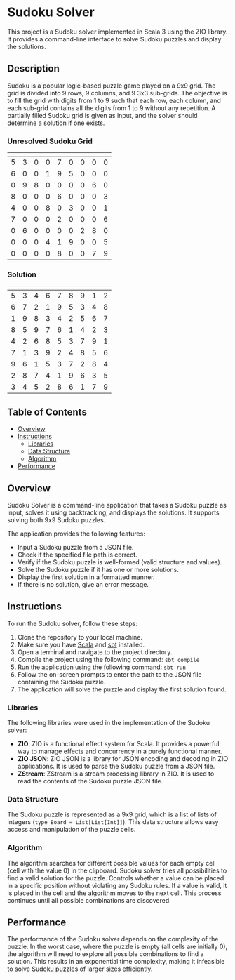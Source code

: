 # Sudoku Solver

This project is a Sudoku solver implemented in Scala 3 using the ZIO library. It provides a command-line interface to solve Sudoku puzzles and display the solutions.

## Description

Sudoku is a popular logic-based puzzle game played on a 9x9 grid. The grid is divided into 9 rows, 9 columns, and 9 3x3 sub-grids. The objective is to fill the grid with digits from 1 to 9 such that each row, each column, and each sub-grid contains all the digits from 1 to 9 without any repetition. A partially filled Sudoku grid is given as input, and the solver should determine a solution if one exists.

### Unresolved Sudoku Grid

| <!-- -->| <!-- --> | <!-- --> | <!-- --> | <!-- --> | <!-- --> |<!-- -->| <!-- --> | <!-- --> |
|---|---|---|---|---|---|---|---|---|
| 5 | 3 | 0 | 0 | 7 | 0 | 0 | 0 | 0 |
| 6 | 0 | 0 | 1 | 9 | 5 | 0 | 0 | 0 |
| 0 | 9 | 8 | 0 | 0 | 0 | 0 | 6 | 0 |
| 8 | 0 | 0 | 0 | 6 | 0 | 0 | 0 | 3 |
| 4 | 0 | 0 | 8 | 0 | 3 | 0 | 0 | 1 |
| 7 | 0 | 0 | 0 | 2 | 0 | 0 | 0 | 6 |
| 0 | 6 | 0 | 0 | 0 | 0 | 2 | 8 | 0 |
| 0 | 0 | 0 | 4 | 1 | 9 | 0 | 0 | 5 |
| 0 | 0 | 0 | 0 | 8 | 0 | 0 | 7 | 9 |

### Solution
| <!-- -->| <!-- --> | <!-- --> | <!-- --> | <!-- --> | <!-- --> |<!-- -->| <!-- --> | <!-- --> |
|---|---|---|---|---|---|---|---|---|
| 5 | 3 | 4 | 6 | 7 | 8 | 9 | 1 | 2 |
| 6 | 7 | 2 | 1 | 9 | 5 | 3 | 4 | 8 |
| 1 | 9 | 8 | 3 | 4 | 2 | 5 | 6 | 7 |
| 8 | 5 | 9 | 7 | 6 | 1 | 4 | 2 | 3 |
| 4 | 2 | 6 | 8 | 5 | 3 | 7 | 9 | 1 |
| 7 | 1 | 3 | 9 | 2 | 4 | 8 | 5 | 6 |
| 9 | 6 | 1 | 5 | 3 | 7 | 2 | 8 | 4 |
| 2 | 8 | 7 | 4 | 1 | 9 | 6 | 3 | 5 |
| 3 | 4 | 5 | 2 | 8 | 6 | 1 | 7 | 9 |


## Table of Contents
- [Overview](#overview)
- [Instructions](#instructions)
    - [Libraries](#libraries)
    - [Data Structure](#data-structure)
    - [Algorithm](#algorithm)
- [Performance](#performance)

## Overview
Sudoku Solver is a command-line application that takes a Sudoku puzzle as input, solves it using backtracking, and displays the solutions. It supports solving both 9x9 Sudoku puzzles.

The application provides the following features:
- Input a Sudoku puzzle from a JSON file.
- Check if the specified file path is correct.
- Verify if the Sudoku puzzle is well-formed (valid structure and values).
- Solve the Sudoku puzzle if it has one or more solutions. 
- Display the first solution in a formatted manner. 
- If there is no solution, give an error message.


## Instructions
To run the Sudoku solver, follow these steps:

1. Clone the repository to your local machine.
2. Make sure you have [Scala](https://www.scala-lang.org/) and [sbt](https://www.scala-sbt.org/) installed.
3. Open a terminal and navigate to the project directory.
4. Compile the project using the following command: `sbt compile`
5. Run the application using the following command: `sbt run`
6. Follow the on-screen prompts to enter the path to the JSON file containing the Sudoku puzzle.
7. The application will solve the puzzle and display the first solution found.


### Libraries
The following libraries were used in the implementation of the Sudoku solver:
- **ZIO**: ZIO is a functional effect system for Scala. It provides a powerful way to manage effects and concurrency in a purely functional manner.
- **ZIO JSON**: ZIO JSON is a library for JSON encoding and decoding in ZIO applications. It is used to parse the Sudoku puzzle from a JSON file.
- **ZStream**: ZStream is a stream processing library in ZIO. It is used to read the contents of the Sudoku puzzle JSON file.

### Data Structure
The Sudoku puzzle is represented as a 9x9 grid, which is a list of lists of integers (`type Board = List[List[Int]]`). This data structure allows easy access and manipulation of the puzzle cells.

### Algorithm
The algorithm searches for different possible values for each empty cell (cell with the value 0) in the clipboard. Sudoku solver tries all possibilities to find a valid solution for the puzzle. Controls whether a value can be placed in a specific position without violating any Sudoku rules. If a value is valid, it is placed in the cell and the algorithm moves to the next cell. This process continues until all possible combinations are discovered.

## Performance
The performance of the Sudoku solver depends on the complexity of the puzzle. In the worst case, where the puzzle is empty (all cells are initially 0), the algorithm will need to explore all possible combinations to find a solution. This results in an exponential time complexity, making it infeasible to solve Sudoku puzzles of larger sizes efficiently.
